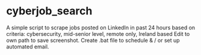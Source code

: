 # cyberjob_search
A simple script to scrape jobs posted on LinkedIn in past 24 hours based on criteria: cybersecurity, mid-senior level, remote only, Ireland based
Edit to own path to save screenshot. Create .bat file to schedule & / or set up automated email. 
